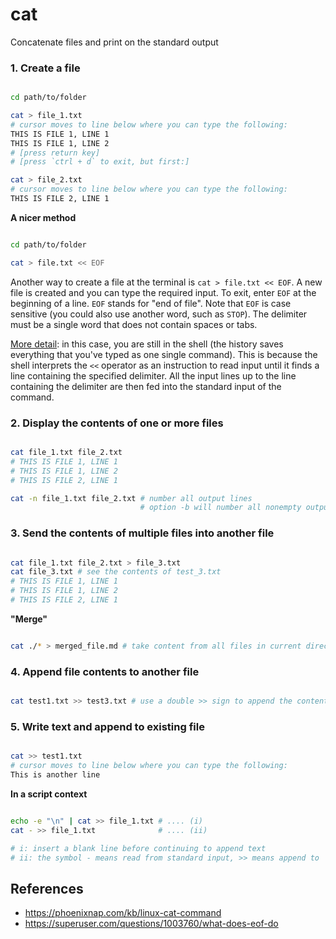 # cat

Concatenate files and print on the standard output

### 1. Create a file

```Bash

cd path/to/folder

cat > file_1.txt
# cursor moves to line below where you can type the following:
THIS IS FILE 1, LINE 1
THIS IS FILE 1, LINE 2
# [press return key]
# [press `ctrl + d` to exit, but first:]

cat > file_2.txt
# cursor moves to line below where you can type the following:
THIS IS FILE 2, LINE 1

```

**A nicer method**

```Bash

cd path/to/folder

cat > file.txt << EOF

```

Another way to create a file at the terminal is `cat > file.txt << EOF`. A new file is created and
you can type the required input. To exit, enter `EOF` at the beginning of a line. `EOF` stands
for "end of file". Note that `EOF` is case sensitive (you could also use another word, such as
`STOP`). The delimiter must be a single word that does not contain spaces or tabs.

[More detail][link_1]: in this case, you are still in the shell (the history saves everything that
you've typed as one single command). This is because the shell interprets the `<<` operator as an
instruction to read input until it finds a line containing the specified delimiter. All the input
lines up to the line containing the delimiter are then fed into the standard input of the
command. 

### 2. Display the contents of one or more files

```Bash

cat file_1.txt file_2.txt
# THIS IS FILE 1, LINE 1
# THIS IS FILE 1, LINE 2
# THIS IS FILE 2, LINE 1

cat -n file_1.txt file_2.txt # number all output lines
                             # option -b will number all nonempty output lines

```

### 3. Send the contents of multiple files into another file

```Bash

cat file_1.txt file_2.txt > file_3.txt
cat file_3.txt # see the contents of test_3.txt
# THIS IS FILE 1, LINE 1
# THIS IS FILE 1, LINE 2
# THIS IS FILE 2, LINE 1

```

**"Merge"**

```Bash

cat ./* > merged_file.md # take content from all files in current directory and output to a file

```

### 4. Append file contents to another file

```Bash

cat test1.txt >> test3.txt # use a double >> sign to append the contents of one file onto another

```

### 5. Write text and append to existing file

```Bash

cat >> test1.txt
# cursor moves to line below where you can type the following:
This is another line

```

**In a script context**

```Bash

echo -e "\n" | cat >> file_1.txt # .... (i)
cat - >> file_1.txt              # .... (ii)

# i: insert a blank line before continuing to append text
# ii: the symbol - means read from standard input, >> means append to

```


<!-- ≈≈≈≈≈≈≈≈≈≈≈≈≈≈≈≈≈≈≈≈≈≈≈≈≈≈≈≈≈≈≈≈≈≈≈≈≈≈≈≈≈≈≈***≈≈≈≈≈≈≈≈≈≈≈≈≈≈≈≈≈≈≈≈≈≈≈≈≈≈≈≈≈≈≈≈≈≈≈≈≈≈≈≈≈≈≈≈≈ -->
## References

* https://phoenixnap.com/kb/linux-cat-command
* https://superuser.com/questions/1003760/what-does-eof-do

[link_1]: https://superuser.com/questions/1003760/what-does-eof-do
